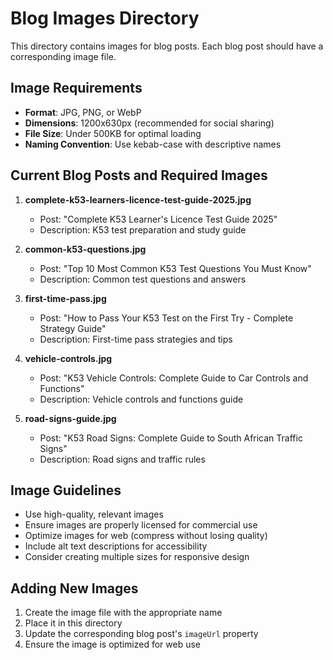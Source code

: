 # Blog Images Directory

This directory contains images for blog posts. Each blog post should have a corresponding image file.

## Image Requirements

- **Format**: JPG, PNG, or WebP
- **Dimensions**: 1200x630px (recommended for social sharing)
- **File Size**: Under 500KB for optimal loading
- **Naming Convention**: Use kebab-case with descriptive names

## Current Blog Posts and Required Images

1. **complete-k53-learners-licence-test-guide-2025.jpg**
   - Post: "Complete K53 Learner's Licence Test Guide 2025"
   - Description: K53 test preparation and study guide

2. **common-k53-questions.jpg**
   - Post: "Top 10 Most Common K53 Test Questions You Must Know"
   - Description: Common test questions and answers

3. **first-time-pass.jpg**
   - Post: "How to Pass Your K53 Test on the First Try - Complete Strategy Guide"
   - Description: First-time pass strategies and tips

4. **vehicle-controls.jpg**
   - Post: "K53 Vehicle Controls: Complete Guide to Car Controls and Functions"
   - Description: Vehicle controls and functions guide

5. **road-signs-guide.jpg**
   - Post: "K53 Road Signs: Complete Guide to South African Traffic Signs"
   - Description: Road signs and traffic rules

## Image Guidelines

- Use high-quality, relevant images
- Ensure images are properly licensed for commercial use
- Optimize images for web (compress without losing quality)
- Include alt text descriptions for accessibility
- Consider creating multiple sizes for responsive design

## Adding New Images

1. Create the image file with the appropriate name
2. Place it in this directory
3. Update the corresponding blog post's `imageUrl` property
4. Ensure the image is optimized for web use 